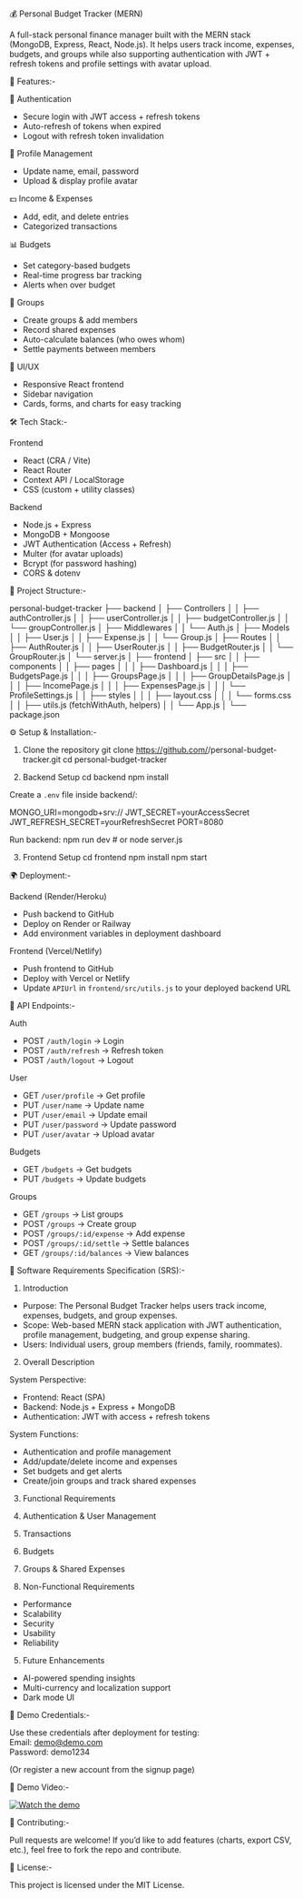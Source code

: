 💰 Personal Budget Tracker (MERN)

A full-stack personal finance manager built with the MERN stack (MongoDB, Express, React, Node.js). It helps users track income, expenses, budgets, and groups while also supporting authentication with JWT + refresh tokens and profile settings with avatar upload.

🚀 Features:-

🔐 Authentication
- Secure login with JWT access + refresh tokens  
- Auto-refresh of tokens when expired  
- Logout with refresh token invalidation  

👤 Profile Management
- Update name, email, password  
- Upload & display profile avatar  

💵 Income & Expenses
- Add, edit, and delete entries  
- Categorized transactions  

📊 Budgets
- Set category-based budgets  
- Real-time progress bar tracking  
- Alerts when over budget  

👥 Groups
- Create groups & add members  
- Record shared expenses  
- Auto-calculate balances (who owes whom)  
- Settle payments between members  

🎨 UI/UX
- Responsive React frontend  
- Sidebar navigation  
- Cards, forms, and charts for easy tracking  

🛠️ Tech Stack:-

 Frontend
- React (CRA / Vite)
- React Router  
- Context API / LocalStorage  
- CSS (custom + utility classes)  

 Backend
- Node.js + Express  
- MongoDB + Mongoose  
- JWT Authentication (Access + Refresh)  
- Multer (for avatar uploads)  
- Bcrypt (for password hashing)  
- CORS & dotenv  

📂 Project Structure:-

personal-budget-tracker
├── backend
│   ├── Controllers
│   │   ├── authController.js
│   │   ├── userController.js
│   │   ├── budgetController.js
│   │   └── groupController.js
│   ├── Middlewares
│   │   └── Auth.js
│   ├── Models
│   │   ├── User.js
│   │   ├── Expense.js
│   │   └── Group.js
│   ├── Routes
│   │   ├── AuthRouter.js
│   │   ├── UserRouter.js
│   │   ├── BudgetRouter.js
│   │   └── GroupRouter.js
│   └── server.js
│
├── frontend
│   ├── src
│   │   ├── components
│   │   ├── pages
│   │   │   ├── Dashboard.js
│   │   │   ├── BudgetsPage.js
│   │   │   ├── GroupsPage.js
│   │   │   ├── GroupDetailsPage.js
│   │   │   ├── IncomePage.js
│   │   │   ├── ExpensesPage.js
│   │   │   └── ProfileSettings.js
│   │   ├── styles
│   │   │   ├── layout.css
│   │   │   └── forms.css
│   │   ├── utils.js (fetchWithAuth, helpers)
│   │   └── App.js
│   └── package.json


⚙️ Setup & Installation:-

1. Clone the repository
git clone https://github.com/<Kritik-Tiwari>/personal-budget-tracker.git
cd personal-budget-tracker

2. Backend Setup
cd backend
npm install

Create a `.env` file inside backend/:  

MONGO_URI=mongodb+srv://
JWT_SECRET=yourAccessSecret
JWT_REFRESH_SECRET=yourRefreshSecret
PORT=8080

Run backend:
npm run dev   # or node server.js


3. Frontend Setup
cd frontend
npm install
npm start

🌍 Deployment:-

 Backend (Render/Heroku)
- Push backend to GitHub  
- Deploy on Render or Railway  
- Add environment variables in deployment dashboard  

 Frontend (Vercel/Netlify)  
- Push frontend to GitHub  
- Deploy with Vercel or Netlify  
- Update `APIUrl` in `frontend/src/utils.js` to your deployed backend URL  

🧪 API Endpoints:-

 Auth   
- POST `/auth/login` → Login  
- POST `/auth/refresh` → Refresh token  
- POST `/auth/logout` → Logout  

 User  
- GET `/user/profile` → Get profile  
- PUT `/user/name` → Update name  
- PUT `/user/email` → Update email  
- PUT `/user/password` → Update password  
- PUT `/user/avatar` → Upload avatar  

 Budgets  
- GET `/budgets` → Get budgets  
- PUT `/budgets` → Update budgets  

 Groups  
- GET `/groups` → List groups  
- POST `/groups` → Create group  
- POST `/groups/:id/expense` → Add expense  
- POST `/groups/:id/settle` → Settle balances  
- GET `/groups/:id/balances` → View balances  


📄 Software Requirements Specification (SRS):-
 
1. Introduction
 - Purpose: The Personal Budget Tracker helps users track income, expenses, budgets, and group expenses.  
 - Scope: Web-based MERN stack application with JWT authentication, profile management, budgeting, and group expense sharing.  
 - Users: Individual users, group members (friends, family, roommates).  
  
2. Overall Description
  
 System Perspective:  
 - Frontend: React (SPA)  
 - Backend: Node.js + Express + MongoDB  
 - Authentication: JWT with access + refresh tokens  

 System Functions:  
 - Authentication and profile management  
 - Add/update/delete income and expenses  
 - Set budgets and get alerts  
 - Create/join groups and track shared expenses  

3. Functional Requirements
 1. Authentication & User Management  
 2. Transactions  
 3. Budgets  
 4. Groups & Shared Expenses  

4. Non-Functional Requirements
 - Performance  
 - Scalability  
 - Security  
 - Usability  
 - Reliability  

5. Future Enhancements
 - AI-powered spending insights  
 - Multi-currency and localization support  
 - Dark mode UI  

👤 Demo Credentials:-

 Use these credentials after deployment for testing:  
 Email: demo@demo.com  
 Password: demo1234  

 (Or register a new account from the signup page)

 🎥 Demo Video:-

 [![Watch the demo](https://img.youtube.com/vi/uu5apCBjo2Q/0.jpg)](https://www.youtube.com/watch?v=uu5apCBjo2Q)

 🙌 Contributing:-

 Pull requests are welcome! If you’d like to add features (charts, export CSV, etc.), feel free to fork the repo and contribute.

 📜 License:-

 This project is licensed under the MIT License.
